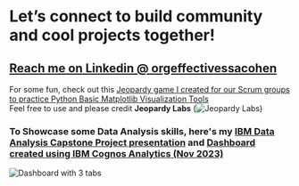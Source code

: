 # Let’s connect to build community and cool projects together!
## [Reach me on Linkedin @ orgeffectivessacohen](https://www.linkedin.com/in/orgeffectivenessacohen/) <br />
For some fun, check out this [Jeopardy game I created for our Scrum groups to practice Python Basic Matplotlib Visualization Tools](https://rb.gy/ayfb78) <br />
Feel free to use and please credit **Jeopardy Labs** (![Jeopardy Labs](https://github.com/acohenaac/AAC-Public/assets/130612256/b3e1920c-13aa-466b-b849-fadb2b775efb)) <br />

### To Showcase some Data Analysis skills, here's my [**IBM Data Analysis Capstone Project** presentation](https://github.com/acohenaac/AAC-Public/blob/main/AAC-capstone-story-Nov26-2023.pdf) and [Dashboard created using **IBM Cognos Analytics** (Nov 2023)](https://rb.gy/frfy35)   <br />
![Dashboard with 3 tabs](https://github.com/acohenaac/AAC-Public/assets/130612256/af4b3190-ded3-417d-a9a8-a6bad872ba7a)

